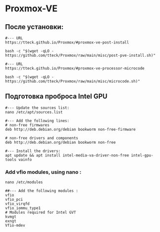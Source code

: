 # Proxmox-VE
## После установки:

```
#--- URL
https://tteck.github.io/Proxmox/#proxmox-ve-post-install

bash -c "$(wget -qLO - https://github.com/tteck/Proxmox/raw/main/misc/post-pve-install.sh)"
```

```
#--- URL
https://tteck.github.io/Proxmox/#proxmox-ve-processor-microcode

bash -c "$(wget -qLO - https://github.com/tteck/Proxmox/raw/main/misc/microcode.sh)"
```

## Подготовка проброса Intel GPU


```
#--- Update the sources list:
nano /etc/apt/sources.list

#--- Add the following lines:
# non-free firmwares
deb http://deb.debian.org/debian bookworm non-free-firmware

# non-free drivers and components
deb http://deb.debian.org/debian bookworm non-free

#--- Install the drivers:
apt update && apt install intel-media-va-driver-non-free intel-gpu-tools vainfo
```
### Add vfio modules, using nano :

``nano /etc/modules``

```
##--- Add the following modules :
vfio
vfio_pci
vfio_virqfd
vfio_iommu_type1
# Modules required for Intel GVT
kvmgt
exngt
Vfio-mdev
```